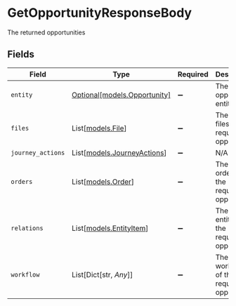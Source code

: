 # GetOpportunityResponseBody

The returned opportunities


## Fields

| Field                                                      | Type                                                       | Required                                                   | Description                                                |
| ---------------------------------------------------------- | ---------------------------------------------------------- | ---------------------------------------------------------- | ---------------------------------------------------------- |
| `entity`                                                   | [Optional[models.Opportunity]](../models/opportunity.md)   | :heavy_minus_sign:                                         | The opportunity entity                                     |
| `files`                                                    | List[[models.File](../models/file.md)]                     | :heavy_minus_sign:                                         | The related files of the requested opportunity             |
| `journey_actions`                                          | List[[models.JourneyActions](../models/journeyactions.md)] | :heavy_minus_sign:                                         | N/A                                                        |
| `orders`                                                   | List[[models.Order](../models/order.md)]                   | :heavy_minus_sign:                                         | The related orders of the requested opportunity            |
| `relations`                                                | List[[models.EntityItem](../models/entityitem.md)]         | :heavy_minus_sign:                                         | The related entities of the requested opportunity          |
| `workflow`                                                 | List[Dict[str, *Any*]]                                     | :heavy_minus_sign:                                         | The related workflows of the requested opportunity         |